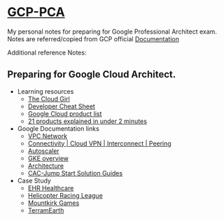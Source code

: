 # [GCP-PCA](https://cloud.google.com/learn/certification/guides/professional-cloud-architect)

My personal notes for preparing for Google Professional Architect exam. Notes are referred/copied from GCP official [Documentation](https://cloud.google.com/docs)

Additional reference Notes: 

## Preparing for Google Cloud Architect.
* Learning resources
  * [The Cloud Girl]( https://github.com/priyankavergadia/GCPSketchnote)
  * [Developer Cheat Sheet](https://googlecloudcheatsheet.withgoogle.com)
  * [Google Cloud product list](https://cloud.google.com/terms/services)
  * [21 products explained in under 2 minutes](https://cloud.google.com/blog/topics/inside-google-cloud/21-google-cloud-tools-each-explained-under-2-minutes)
* Google Documentation links
  * [VPC Network](https://cloud.google.com/vpc/docs/vpc)
  * [Connectivity | Cloud VPN | Interconnect | Peering](https://cloud.google.com/network-connectivity/docs/concepts)
  * [Autoscaler](https://cloud.google.com/compute/docs/autoscaler)
  * [GKE overview](https://cloud.google.com/kubernetes-engine/docs/concepts/kubernetes-engine-overview)
  * [Architecture](https://cloud.google.com/architecture)
  * [CAC-Jump Start Solution Guides](https://cloud.google.com/architecture/all-jss-guides)
* Case Study
  * [EHR Healthcare](https://services.google.com/fh/files/blogs/master_case_study_ehr_healthcare.pdf)
  * [Helicopter Racing League](https://services.google.com/fh/files/blogs/master_case_study_helicopter_racing_league.pdf)
  * [Mountkirk Games](https://services.google.com/fh/files/blogs/master_case_study_mountkirk_games.pdf)
  * [TerramEarth](https://services.google.com/fh/files/blogs/master_case_study_terramearth.pdf)
  
